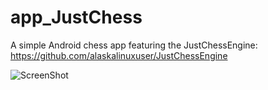 # app_JustChess

A simple Android chess app featuring the JustChessEngine: https://github.com/alaskalinuxuser/JustChessEngine

![ScreenShot](https://github.com/alaskalinuxuser/app_JustChess/blob/master/jc1.png)
